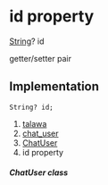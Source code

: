 
<div>

# id property

</div>


[String](https://api.flutter.dev/flutter/dart-core/String-class.html)?
id


getter/setter pair




## Implementation

``` language-dart
String? id;
```







1.  [talawa](../../index.md)
2.  [chat_user](../../models_chats_chat_user/)
3.  [ChatUser](../../models_chats_chat_user/ChatUser-class.md)
4.  id property

##### ChatUser class







